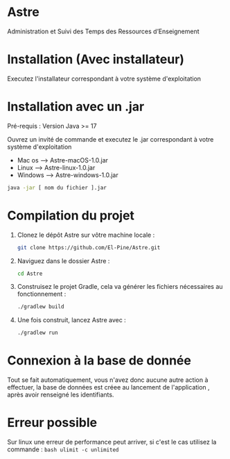 # Astre

Administration et Suivi des Temps des Ressources d’Enseignement

# Installation (Avec installateur)

Executez l'installateur correspondant à votre système d'exploitation 

# Installation avec un .jar 

Pré-requis : Version Java >= 17

Ouvrez un invité de commande et executez le .jar correspondant à votre système d'exploitation 

- Mac os --> Astre-macOS-1.0.jar
- Linux --> Astre-linux-1.0.jar
- Windows --> Astre-windows-1.0.jar 

```bash
java -jar [ nom du fichier ].jar
```

# Compilation du projet
1. Clonez le dépôt Astre sur vôtre machine locale :
   ```bash
   git clone https://github.com/El-Pine/Astre.git
   ```

2. Naviguez dans le dossier Astre :
   ```bash
   cd Astre
   ```

3. Construisez le projet Gradle, cela va générer les fichiers nécessaires au fonctionnement :
   ```bash
   ./gradlew build
   ```

4. Une fois construit, lancez Astre avec :
   ```bash
   ./gradlew run
   ```

# Connexion à la base de donnée 

Tout se fait automatiquement, vous n'avez donc aucune autre action à effectuer, la base de données est créee au lancement de l'application , après avoir renseigné les identifiants.

# Erreur possible

Sur linux une erreur de performance peut arriver, si c'est le cas utilisez la commande : 
    ```bash
    ulimit -c unlimited
    ```
